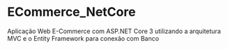# ECommerce_NetCore
Aplicação Web E-Commerce com ASP.NET Core 3 utilizando a arquitetura MVC e o Entity Framework para conexão com Banco
